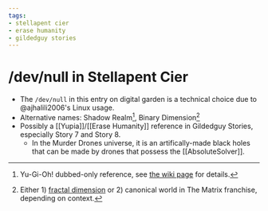 ```yaml
---
tags:
- stellapent cier
- erase humanity
- gildedguy stories
---
```


# /dev/null in Stellapent Cier

* The `/dev/null` in this entry on digital garden is a technical choice due to @ajhalili2006's Linux usage.
* Alternative names: Shadow Realm[^1], Binary Dimension[^2]
* Possibly a [[Yupia]]/[[Erase Humanity]] reference in Gildedguy Stories, especially Story 7 and Story 8.
    * In the Murder Drones universe, it is an artifically-made black holes that can be made by drones that possess the [[AbsoluteSolver]].

[^1]: Yu-Gi-Oh! dubbed-only reference, see [the wiki page](https://yugipedia.com/wiki/Shadow_Realm) for details.
[^2]: Either 1) [fractal dimension](https://users.ics.aalto.fi/ntatti/papers/tatti06dimension.pdf) or 2) canonical world in The Matrix franchise, depending on context.
